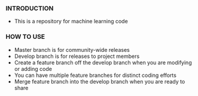 ### INTRODUCTION
* This is a repository for machine learning code

### HOW TO USE
* Master branch is for community-wide releases
* Develop branch is for releases to project members
* Create a feature branch off the develop branch when you are modifying or adding code 
* You can have multiple feature branches for distinct coding efforts
* Merge feature branch into the develop branch when you are ready to share
